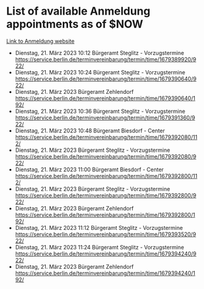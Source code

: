 # List of available Anmeldung appointments as of $NOW
[Link to Anmeldung website](https://service.berlin.de/terminvereinbarung/termin/tag.php?termin=1&anliegen[]=120686&dienstleisterlist=122210,122217,327316,122219,327312,122227,327314,122231,327346,122243,327348,122254,122252,329742,122260,329745,122262,329748,122271,327278,122273,327274,122277,327276,330436,122280,327294,122282,327290,122284,327292,122291,327270,122285,327266,122286,327264,122296,327268,150230,329760,122297,327286,122294,327284,122312,329763,122314,329775,122304,327330,122311,327334,122309,327332,317869,122281,327352,122279,329772,122283,122276,327324,122274,327326,122267,329766,122246,327318,122251,327320,122257,327322,122208,327298,122226,327300&herkunft=http%3A%2F%2Fservice.berlin.de%2Fdienstleistung%2F120686%2F)
- Dienstag, 21. März 2023 10:12 Bürgeramt Steglitz - Vorzugstermine https://service.berlin.de/terminvereinbarung/termin/time/1679389920/922/
- Dienstag, 21. März 2023 10:24 Bürgeramt Steglitz - Vorzugstermine https://service.berlin.de/terminvereinbarung/termin/time/1679390640/922/
- Dienstag, 21. März 2023  Bürgeramt Zehlendorf https://service.berlin.de/terminvereinbarung/termin/time/1679390640/192/
- Dienstag, 21. März 2023 10:36 Bürgeramt Steglitz - Vorzugstermine https://service.berlin.de/terminvereinbarung/termin/time/1679391360/922/
- Dienstag, 21. März 2023 10:48 Bürgeramt Biesdorf - Center https://service.berlin.de/terminvereinbarung/termin/time/1679392080/112/
- Dienstag, 21. März 2023  Bürgeramt Steglitz - Vorzugstermine https://service.berlin.de/terminvereinbarung/termin/time/1679392080/922/
- Dienstag, 21. März 2023 11:00 Bürgeramt Biesdorf - Center https://service.berlin.de/terminvereinbarung/termin/time/1679392800/112/
- Dienstag, 21. März 2023  Bürgeramt Steglitz - Vorzugstermine https://service.berlin.de/terminvereinbarung/termin/time/1679392800/922/
- Dienstag, 21. März 2023  Bürgeramt Zehlendorf https://service.berlin.de/terminvereinbarung/termin/time/1679392800/192/
- Dienstag, 21. März 2023 11:12 Bürgeramt Steglitz - Vorzugstermine https://service.berlin.de/terminvereinbarung/termin/time/1679393520/922/
- Dienstag, 21. März 2023 11:24 Bürgeramt Steglitz - Vorzugstermine https://service.berlin.de/terminvereinbarung/termin/time/1679394240/922/
- Dienstag, 21. März 2023  Bürgeramt Zehlendorf https://service.berlin.de/terminvereinbarung/termin/time/1679394240/192/
